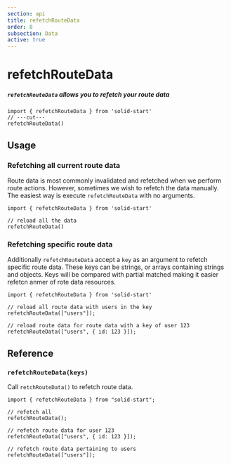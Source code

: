```yaml
---
section: api
title: refetchRouteData
order: 8
subsection: Data
active: true
---
```


# refetchRouteData

##### `refetchRouteData` allows you to refetch your route data

<div class="text-lg">

```tsx twoslash
import { refetchRouteData } from 'solid-start'
// ---cut---
refetchRouteData()
```

</div>

<table-of-contents></table-of-contents>

## Usage

### Refetching all current route data

Route data is most commonly invalidated and refetched when we perform route actions. However, sometimes we wish to refetch the data manually. The easiest way is execute `refetchRouteData` with no arguments.

```tsx twoslash
import { refetchRouteData } from 'solid-start'

// reload all the data
refetchRouteData()
```

### Refetching specific route data

Additionally `refetchRouteData` accept a `key` as an argument to refetch specific route data. These keys can be strings, or arrays containing strings and objects. Keys will be compared with partial matched making it easier refetcn anmer of rote data resources.

```tsx twoslash
import { refetchRouteData } from 'solid-start'

// reload all route data with users in the key
refetchRouteData(["users"]);

// reload route data for route data with a key of user 123
refetchRouteData(["users", { id: 123 }]);
```


## Reference

### `refetchRouteData(keys)`


Call `retchRouteData()` to refetch route data.

```tsx twoslash
import { refetchRouteData } from "solid-start";

// refetch all
refetchRouteData();

// refetch route data for user 123
refetchRouteData(["users", { id: 123 }]);

// refetch route data pertaining to users
refetchRouteData(["users"]);
```
